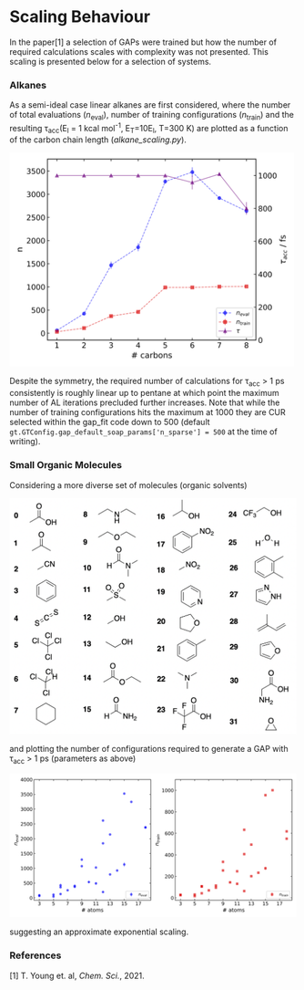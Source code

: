 # Scaling Behaviour

In the paper[1] a selection of GAPs were trained but how the number of required
calculations scales with complexity was not presented. This scaling is presented
below for a selection of systems.


### Alkanes

As a semi-ideal case linear alkanes are first considered, where the number of 
total evaluations (*n*<sub>eval</sub>), number of training configurations (*n*<sub>train</sub>)
and the resulting τ<sub>acc</sub>(E<sub>l</sub> = 1 kcal mol<sup>-1</sup>, E<sub>T</sub>=10E<sub>l</sub>,
T=300 K) are plotted as a function of the carbon chain length (*alkane_scaling.py*).

<img src="alkane/alkane_scaling.png" width="500">

Despite the symmetry, the required number of calculations for τ<sub>acc</sub> > 1 ps
consistently is roughly linear up to pentane at which point the maximum number of AL 
iterations precluded further increases. Note that while the number of training configurations
hits the maximum at 1000 they are CUR selected within the gap_fit code down to 500 
(default `gt.GTConfig.gap_default_soap_params['n_sparse'] = 500` at the time of writing).


### Small Organic Molecules

Considering a more diverse set of molecules (organic solvents)

<img src="solvents/solvents.png" width="800">

and plotting the number of configurations required to generate a GAP with τ<sub>acc</sub> > 1 ps 
(parameters as above)

<img src="solvents/solvent_scaling.png" width="800">

suggesting an approximate exponential scaling.




### References

[1] T. Young et. al, *Chem. Sci.*, 2021.


